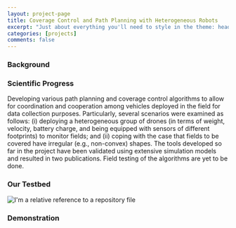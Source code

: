 ```yaml
---
layout: project-page
title: Coverage Control and Path Planning with Heterogeneous Robots
excerpt: "Just about everything you'll need to style in the theme: headings, paragraphs, blockquotes, tables, code blocks, and more."
categories: [projects]
comments: false
---
```


### Background


### Scientific Progress

Developing various path planning and coverage control algorithms to allow for coordination and cooperation among vehicles deployed in the field for data collection purposes. Particularly, several scenarios were examined as follows: (i) deploying a heterogeneous group of drones (in terms of weight, velocity, battery charge, and being equipped with sensors of different footprints) to monitor fields; and (ii) coping with the case that fields to be covered have irregular (e.g., non-convex) shapes. The tools developed so far in the project have been validated using extensive simulation models and resulted in two publications. Field testing of the algorithms are yet to be done.

### Our Testbed

![I'm a relative reference to a repository file](../../Pics/coverage_path_planning/xxx.jpg)

### Demonstration
